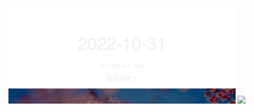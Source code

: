 <!-- [START DAILY SAYING] -->
<!-- Please keep comment here to allow auto-update -->
<p align="center">
  <img src="assets/daily-saying/2022-10-31.svg" height="196"/>
  <img src="https://dots365.herokuapp.com?d=2022-10-31" height="196"/>
</p>
<!-- [END DAILY SAYING] -->

<!-- <p align="center">
<img alt="profile views" src="https://komarev.com/ghpvc/?username=bubkoo&color=brightgreen&style=flat-square&label=PROFILE+VIEWS" />
</p> -->
